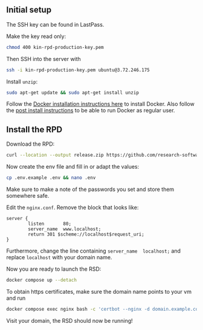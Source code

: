 ## Initial setup

The SSH key can be found in LastPass.

Make the key read only:

```bash
chmod 400 kin-rpd-production-key.pem
```

Then SSH into the server with

```bash
ssh -i kin-rpd-production-key.pem ubuntu@3.72.246.175
```

Install `unzip`:

```bash
sudo apt-get update && sudo apt-get install unzip
```

Follow the [Docker installation instructions here](https://docs.docker.com/engine/install/ubuntu/#install-using-the-repository) to install Docker. Also follow the [post install instructions](https://docs.docker.com/engine/install/linux-postinstall/) to be able to run Docker as regular user.

## Install the RPD

Download the RPD:

```bash
curl --location --output release.zip https://github.com/research-software-directory/KIN-RPD/releases/download/v1.0.2/deployment.zip && unzip release.zip
```

Now create the env file and fill in or adapt the values:

```bash
cp .env.example .env && nano .env
```

Make sure to make a note of the passwords you set and store them somewhere safe. 

Edit the `nginx.conf`. Remove the block that looks like:

```
server {
        listen       80;
        server_name  www.localhost;
        return 301 $scheme://localhost$request_uri;
}
```

Furthermore, change the line containing `server_name  localhost;` and replace `localhost` with your domain name.

Now you are ready to launch the RSD:

```bash
docker compose up --detach
```

To obtain https certificates, make sure the domain name points to your vm and run

```bash
docker compose exec nginx bash -c 'certbot --nginx -d domain.example.com --agree-tos -m email@example.com'
```

Visit your domain, the RSD should now be running!
